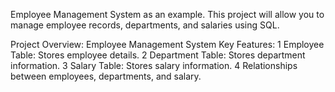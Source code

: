 Employee Management System as an example. This project will allow you to manage employee records, departments, and salaries using SQL.

Project Overview: Employee Management System
Key Features:
1 Employee Table: Stores employee details.
2 Department Table: Stores department information.
3 Salary Table: Stores salary information.
4 Relationships between employees, departments, and salary.
